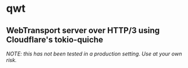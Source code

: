 # qwt

## WebTransport server over HTTP/3 using Cloudflare's tokio-quiche

*NOTE: this has not been tested in a production setting. Use at your own risk.*
